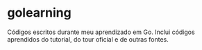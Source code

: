 # golearning
Códigos escritos durante meu aprendizado em Go. Inclui códigos aprendidos do tutorial, do tour oficial e de outras fontes.
